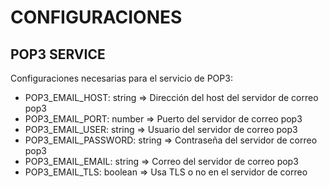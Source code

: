 
# CONFIGURACIONES

## POP3 SERVICE

Configuraciones necesarias para el servicio de POP3:

- POP3_EMAIL_HOST: string => Dirección del host del servidor de correo pop3
- POP3_EMAIL_PORT: number => Puerto del servidor de correo pop3
- POP3_EMAIL_USER: string => Usuario del servidor de correo pop3
- POP3_EMAIL_PASSWORD: string => Contraseña del servidor de correo pop3
- POP3_EMAIL_EMAIL: string => Correo del servidor de correo pop3
- POP3_EMAIL_TLS: boolean => Usa TLS o no en el servidor de correo
